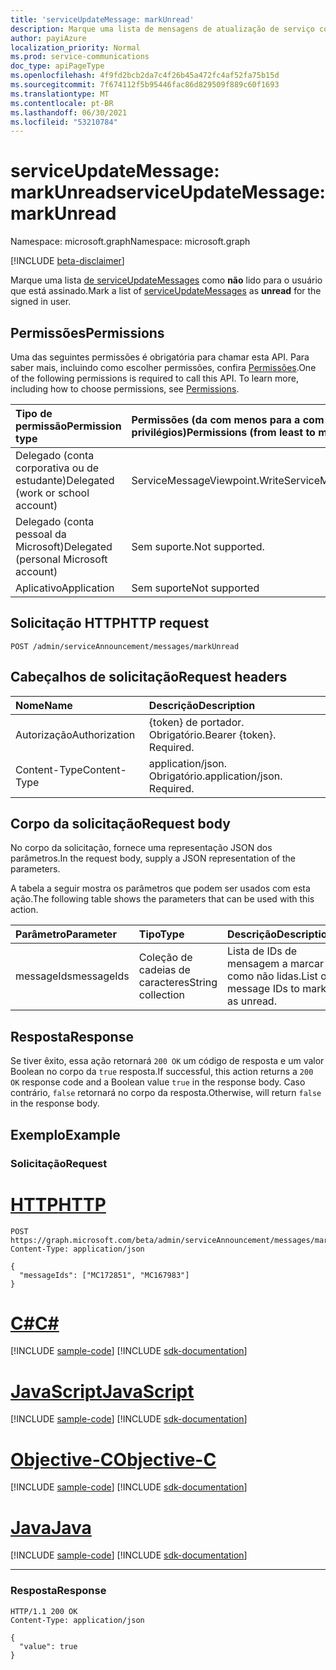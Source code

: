 ```yaml
---
title: 'serviceUpdateMessage: markUnread'
description: Marque uma lista de mensagens de atualização de serviço como não lidas para o usuário insinuável.
author: payiAzure
localization_priority: Normal
ms.prod: service-communications
doc_type: apiPageType
ms.openlocfilehash: 4f9fd2bcb2da7c4f26b45a472fc4af52fa75b15d
ms.sourcegitcommit: 7f674112f5b95446fac86d829509f889c60f1693
ms.translationtype: MT
ms.contentlocale: pt-BR
ms.lasthandoff: 06/30/2021
ms.locfileid: "53210784"
---
```

# <a name="serviceupdatemessage-markunread"></a><span data-ttu-id="28f7c-103">serviceUpdateMessage: markUnread</span><span class="sxs-lookup"><span data-stu-id="28f7c-103">serviceUpdateMessage: markUnread</span></span>
<span data-ttu-id="28f7c-104">Namespace: microsoft.graph</span><span class="sxs-lookup"><span data-stu-id="28f7c-104">Namespace: microsoft.graph</span></span>

[!INCLUDE [beta-disclaimer](../../includes/beta-disclaimer.md)]

<span data-ttu-id="28f7c-105">Marque uma lista [de serviceUpdateMessages](../resources/serviceupdatemessage.md) como **não** lido para o usuário que está assinado.</span><span class="sxs-lookup"><span data-stu-id="28f7c-105">Mark a list of [serviceUpdateMessages](../resources/serviceupdatemessage.md) as **unread** for the signed in user.</span></span>

## <a name="permissions"></a><span data-ttu-id="28f7c-106">Permissões</span><span class="sxs-lookup"><span data-stu-id="28f7c-106">Permissions</span></span>
<span data-ttu-id="28f7c-p101">Uma das seguintes permissões é obrigatória para chamar esta API. Para saber mais, incluindo como escolher permissões, confira [Permissões](/graph/permissions-reference).</span><span class="sxs-lookup"><span data-stu-id="28f7c-p101">One of the following permissions is required to call this API. To learn more, including how to choose permissions, see [Permissions](/graph/permissions-reference).</span></span>

|<span data-ttu-id="28f7c-109">Tipo de permissão</span><span class="sxs-lookup"><span data-stu-id="28f7c-109">Permission type</span></span>|<span data-ttu-id="28f7c-110">Permissões (da com menos para a com mais privilégios)</span><span class="sxs-lookup"><span data-stu-id="28f7c-110">Permissions (from least to most privileged)</span></span>|
|:---|:---|
|<span data-ttu-id="28f7c-111">Delegado (conta corporativa ou de estudante)</span><span class="sxs-lookup"><span data-stu-id="28f7c-111">Delegated (work or school account)</span></span>|<span data-ttu-id="28f7c-112">ServiceMessageViewpoint.Write</span><span class="sxs-lookup"><span data-stu-id="28f7c-112">ServiceMessageViewpoint.Write</span></span>|
|<span data-ttu-id="28f7c-113">Delegado (conta pessoal da Microsoft)</span><span class="sxs-lookup"><span data-stu-id="28f7c-113">Delegated (personal Microsoft account)</span></span>|<span data-ttu-id="28f7c-114">Sem suporte.</span><span class="sxs-lookup"><span data-stu-id="28f7c-114">Not supported.</span></span>|
|<span data-ttu-id="28f7c-115">Aplicativo</span><span class="sxs-lookup"><span data-stu-id="28f7c-115">Application</span></span>|<span data-ttu-id="28f7c-116">Sem suporte</span><span class="sxs-lookup"><span data-stu-id="28f7c-116">Not supported</span></span>|

## <a name="http-request"></a><span data-ttu-id="28f7c-117">Solicitação HTTP</span><span class="sxs-lookup"><span data-stu-id="28f7c-117">HTTP request</span></span>

<!-- {
  "blockType": "ignored"
}
-->
``` http
POST /admin/serviceAnnouncement/messages/markUnread
```

## <a name="request-headers"></a><span data-ttu-id="28f7c-118">Cabeçalhos de solicitação</span><span class="sxs-lookup"><span data-stu-id="28f7c-118">Request headers</span></span>
|<span data-ttu-id="28f7c-119">Nome</span><span class="sxs-lookup"><span data-stu-id="28f7c-119">Name</span></span>|<span data-ttu-id="28f7c-120">Descrição</span><span class="sxs-lookup"><span data-stu-id="28f7c-120">Description</span></span>|
|:---|:---|
|<span data-ttu-id="28f7c-121">Autorização</span><span class="sxs-lookup"><span data-stu-id="28f7c-121">Authorization</span></span>|<span data-ttu-id="28f7c-p102">{token} de portador. Obrigatório.</span><span class="sxs-lookup"><span data-stu-id="28f7c-p102">Bearer {token}. Required.</span></span>|
|<span data-ttu-id="28f7c-124">Content-Type</span><span class="sxs-lookup"><span data-stu-id="28f7c-124">Content-Type</span></span>|<span data-ttu-id="28f7c-p103">application/json. Obrigatório.</span><span class="sxs-lookup"><span data-stu-id="28f7c-p103">application/json. Required.</span></span>|

## <a name="request-body"></a><span data-ttu-id="28f7c-127">Corpo da solicitação</span><span class="sxs-lookup"><span data-stu-id="28f7c-127">Request body</span></span>
<span data-ttu-id="28f7c-128">No corpo da solicitação, fornece uma representação JSON dos parâmetros.</span><span class="sxs-lookup"><span data-stu-id="28f7c-128">In the request body, supply a JSON representation of the parameters.</span></span>

<span data-ttu-id="28f7c-129">A tabela a seguir mostra os parâmetros que podem ser usados com esta ação.</span><span class="sxs-lookup"><span data-stu-id="28f7c-129">The following table shows the parameters that can be used with this action.</span></span>

|<span data-ttu-id="28f7c-130">Parâmetro</span><span class="sxs-lookup"><span data-stu-id="28f7c-130">Parameter</span></span>|<span data-ttu-id="28f7c-131">Tipo</span><span class="sxs-lookup"><span data-stu-id="28f7c-131">Type</span></span>|<span data-ttu-id="28f7c-132">Descrição</span><span class="sxs-lookup"><span data-stu-id="28f7c-132">Description</span></span>|
|:---|:---|:---|
|<span data-ttu-id="28f7c-133">messageIds</span><span class="sxs-lookup"><span data-stu-id="28f7c-133">messageIds</span></span>|<span data-ttu-id="28f7c-134">Coleção de cadeias de caracteres</span><span class="sxs-lookup"><span data-stu-id="28f7c-134">String collection</span></span>|<span data-ttu-id="28f7c-135">Lista de IDs de mensagem a marcar como não lidas.</span><span class="sxs-lookup"><span data-stu-id="28f7c-135">List of message IDs to mark as unread.</span></span>|

## <a name="response"></a><span data-ttu-id="28f7c-136">Resposta</span><span class="sxs-lookup"><span data-stu-id="28f7c-136">Response</span></span>

<span data-ttu-id="28f7c-137">Se tiver êxito, essa ação retornará `200 OK` um código de resposta e um valor Boolean no corpo da `true` resposta.</span><span class="sxs-lookup"><span data-stu-id="28f7c-137">If successful, this action returns a `200 OK` response code and a Boolean value `true` in the response body.</span></span> <span data-ttu-id="28f7c-138">Caso contrário, `false` retornará no corpo da resposta.</span><span class="sxs-lookup"><span data-stu-id="28f7c-138">Otherwise, will return `false` in the response body.</span></span>

## <a name="example"></a><span data-ttu-id="28f7c-139">Exemplo</span><span class="sxs-lookup"><span data-stu-id="28f7c-139">Example</span></span>

### <a name="request"></a><span data-ttu-id="28f7c-140">Solicitação</span><span class="sxs-lookup"><span data-stu-id="28f7c-140">Request</span></span>

# <a name="http"></a>[<span data-ttu-id="28f7c-141">HTTP</span><span class="sxs-lookup"><span data-stu-id="28f7c-141">HTTP</span></span>](#tab/http)
<!-- {
  "blockType": "request",
  "name": "serviceupdatemessage_markunread"
}
-->
``` http
POST https://graph.microsoft.com/beta/admin/serviceAnnouncement/messages/markUnread
Content-Type: application/json

{
  "messageIds": ["MC172851", "MC167983"]
}
```
# <a name="c"></a>[<span data-ttu-id="28f7c-142">C#</span><span class="sxs-lookup"><span data-stu-id="28f7c-142">C#</span></span>](#tab/csharp)
[!INCLUDE [sample-code](../includes/snippets/csharp/serviceupdatemessage-markunread-csharp-snippets.md)]
[!INCLUDE [sdk-documentation](../includes/snippets/snippets-sdk-documentation-link.md)]

# <a name="javascript"></a>[<span data-ttu-id="28f7c-143">JavaScript</span><span class="sxs-lookup"><span data-stu-id="28f7c-143">JavaScript</span></span>](#tab/javascript)
[!INCLUDE [sample-code](../includes/snippets/javascript/serviceupdatemessage-markunread-javascript-snippets.md)]
[!INCLUDE [sdk-documentation](../includes/snippets/snippets-sdk-documentation-link.md)]

# <a name="objective-c"></a>[<span data-ttu-id="28f7c-144">Objective-C</span><span class="sxs-lookup"><span data-stu-id="28f7c-144">Objective-C</span></span>](#tab/objc)
[!INCLUDE [sample-code](../includes/snippets/objc/serviceupdatemessage-markunread-objc-snippets.md)]
[!INCLUDE [sdk-documentation](../includes/snippets/snippets-sdk-documentation-link.md)]

# <a name="java"></a>[<span data-ttu-id="28f7c-145">Java</span><span class="sxs-lookup"><span data-stu-id="28f7c-145">Java</span></span>](#tab/java)
[!INCLUDE [sample-code](../includes/snippets/java/serviceupdatemessage-markunread-java-snippets.md)]
[!INCLUDE [sdk-documentation](../includes/snippets/snippets-sdk-documentation-link.md)]

---


### <a name="response"></a><span data-ttu-id="28f7c-146">Resposta</span><span class="sxs-lookup"><span data-stu-id="28f7c-146">Response</span></span>
<!-- {
  "blockType": "response",
  "truncated": true,
  "@odata.type": "string"
}
-->
``` http
HTTP/1.1 200 OK
Content-Type: application/json

{
  "value": true
}
```
